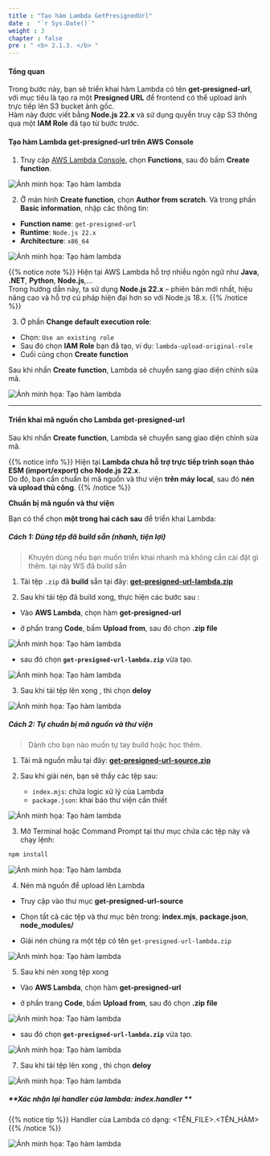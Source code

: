 ```yaml
---
title : "Tạo hàm Lambda GetPresignedUrl"
date :  "`r Sys.Date()`" 
weight : 3
chapter : false
pre : " <b> 2.1.3. </b> "
---
```


#### Tổng quan

Trong bước này, bạn sẽ triển khai hàm Lambda có tên **get-presigned-url**, với mục tiêu là tạo ra một **Presigned URL** để frontend có thể upload ảnh trực tiếp lên S3 bucket ảnh gốc.  
Hàm này được viết bằng **Node.js 22.x** và sử dụng quyền truy cập S3 thông qua một **IAM Role** đã tạo từ bước trước.

#### Tạo hàm Lambda get-presigned-url trên AWS Console

1. Truy cập [AWS Lambda Console](https://console.aws.amazon.com/lambda/home), chọn **Functions**, sau đó bấm **Create function**.

![Ảnh minh họa: Tạo hàm lambda](/images/2-image-upload-and-resize/2.1-upload-original-image/14.png)

2. Ở màn hình **Create function**, chọn **Author from scratch**. Và trong phần **Basic information**, nhập các thông tin:

- **Function name**: `get-presigned-url`
- **Runtime**: `Node.js 22.x`
- **Architecture**: `x86_64`

![Ảnh minh họa: Tạo hàm lambda](/images/2-image-upload-and-resize/2.1-upload-original-image/16.png)

{{% notice note %}}
Hiện tại AWS Lambda hỗ trợ nhiều ngôn ngữ như **Java**, **.NET**, **Python**, **Node.js**,...  
Trong hướng dẫn này, ta sử dụng **Node.js 22.x** – phiên bản mới nhất, hiệu năng cao và hỗ trợ cú pháp hiện đại hơn so với Node.js 18.x.
{{% /notice %}}

3. Ở phần **Change default execution role**:

- Chọn: `Use an existing role`
- Sau đó chọn **IAM Role** bạn đã tạo, ví dụ: `lambda-upload-original-role`
- Cuối cùng chọn **Create function**

Sau khi nhấn **Create function**, Lambda sẽ chuyển sang giao diện chỉnh sửa mã.

![Ảnh minh họa: Tạo hàm lambda](/images/2-image-upload-and-resize/2.1-upload-original-image/17.png)

---

#### Triển khai mã nguồn cho Lambda get-presigned-url

Sau khi nhấn **Create function**, Lambda sẽ chuyển sang giao diện chỉnh sửa mã.

{{% notice info %}}
Hiện tại **Lambda chưa hỗ trợ trực tiếp trình soạn thảo ESM (import/export) cho Node.js 22.x**.  
Do đó, bạn cần chuẩn bị mã nguồn và thư viện **trên máy local**, sau đó **nén và upload thủ công**.
{{% /notice %}}

**Chuẩn bị mã nguồn và thư viện**

Bạn có thể chọn **một trong hai cách sau** để triển khai Lambda:

##### **Cách 1: Dùng tệp đã build sẵn (nhanh, tiện lợi)**
> Khuyên dùng nếu bạn muốn triển khai nhanh mà không cần cài đặt gì thêm. tại này WS đã build sẵn

1. Tải tệp `.zip` đã **build** sẵn tại đây: [**get-presigned-url-lambda.zip**](/attachments/2-image-upload-and-resize/2.1-upload-original-image/get-presigned-url-lambda.zip)

2. Sau khi tải tệp đã build xong, thực hiện các bước sau :

- Vào **AWS Lambda**,  chọn hàm **get-presigned-url**

- ở phần trang **Code**, bấm **Upload from**, sau đó chọn **.zip file**

![Ảnh minh họa: Tạo hàm lambda](/images/2-image-upload-and-resize/2.1-upload-original-image/22.png)

- sau đó chọn **`get-presigned-url-lambda.zip`** vừa tạo.

![Ảnh minh họa: Tạo hàm lambda](/images/2-image-upload-and-resize/2.1-upload-original-image/24.png)

3. Sau khi tải tệp lên xong , thì chọn **deloy**

![Ảnh minh họa: Tạo hàm lambda](/images/2-image-upload-and-resize/2.1-upload-original-image/25.png)

##### **Cách 2: Tự chuẩn bị mã nguồn và thư viện**
>  Dành cho bạn nào muốn tự tay build hoặc học thêm.

1. Tải mã nguồn mẫu tại đây: [**get-presigned-url-source.zip**](/attachments/2-image-upload-and-resize/2.1-upload-original-image/get-presigned-url-source.zip)

2. Sau khi giải nén, bạn sẽ thấy các tệp sau:

   - `index.mjs`: chứa logic xử lý của Lambda
   - `package.json`: khai báo thư viện cần thiết

![Ảnh minh họa: Tạo hàm lambda](/images/2-image-upload-and-resize/2.1-upload-original-image/18.png)

3. Mở Terminal hoặc Command Prompt tại thư mục chứa các tệp này và chạy lệnh:

```bash
npm install 
```
![Ảnh minh họa: Tạo hàm lambda](/images/2-image-upload-and-resize/2.1-upload-original-image/19.png)


4. Nén mã nguồn để upload lên Lambda

- Truy cập vào thư mục **get-presigned-url-source**

- Chọn tất cả các tệp và thư mục bên trong: **index.mjs**,  **package.json**, **node_modules/**

- Giải nén chúng ra một tệp có tên `get-presigned-url-lambda.zip`

![Ảnh minh họa: Tạo hàm lambda](/images/2-image-upload-and-resize/2.1-upload-original-image/20.png)

5. Sau khi nén xong tệp xong

- Vào **AWS Lambda**,  chọn hàm **get-presigned-url**

- ở phần trang **Code**, bấm **Upload from**, sau đó chọn **.zip file**

![Ảnh minh họa: Tạo hàm lambda](/images/2-image-upload-and-resize/2.1-upload-original-image/22.png)

- sau đó chọn **`get-presigned-url-lambda.zip`** vừa tạo.

![Ảnh minh họa: Tạo hàm lambda](/images/2-image-upload-and-resize/2.1-upload-original-image/24.png)

7. Sau khi tải tệp lên xong , thì chọn **deloy**

![Ảnh minh họa: Tạo hàm lambda](/images/2-image-upload-and-resize/2.1-upload-original-image/25.png)

##### **Xác nhận lại handler của lambda: index.handler **
{{% notice tip %}}
Handler của Lambda có dạng: <TÊN_FILE>.<TÊN_HÀM>
{{% /notice %}}

![Ảnh minh họa: Tạo hàm lambda](/images/2-image-upload-and-resize/2.1-upload-original-image/26.png)




